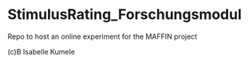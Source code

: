 # StimulusRating_Forschungsmodul

Repo to host an online experiment for the MAFFIN project

(c)B Isabelle Kumele